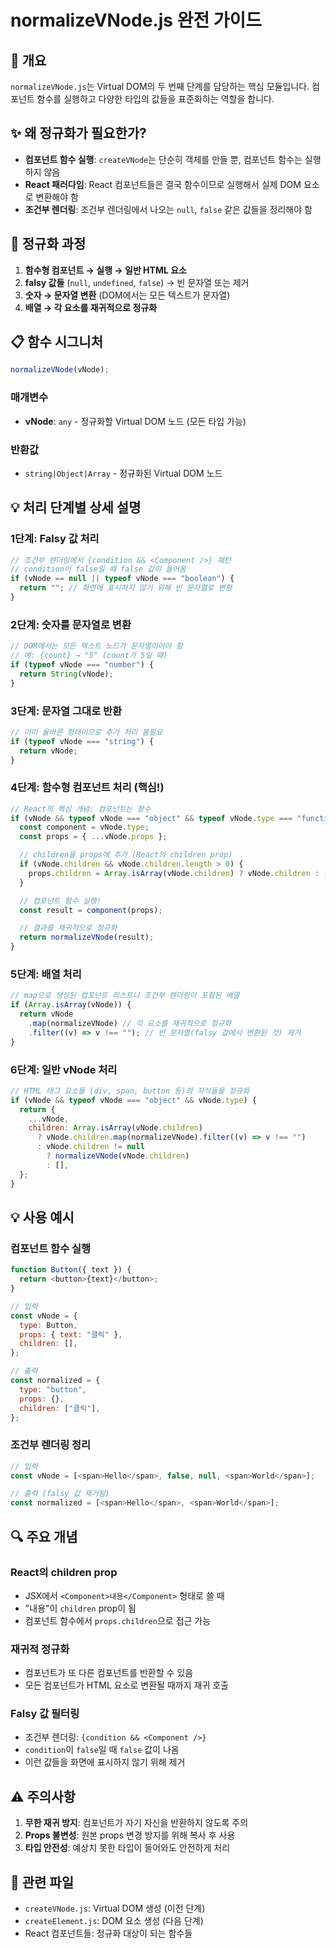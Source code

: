 # normalizeVNode.js 완전 가이드

## 🌟 개요

`normalizeVNode.js`는 Virtual DOM의 두 번째 단계를 담당하는 핵심 모듈입니다. 컴포넌트 함수를 실행하고 다양한 타입의 값들을 표준화하는 역할을 합니다.

## ✨ 왜 정규화가 필요한가?

- **컴포넌트 함수 실행**: `createVNode`는 단순히 객체를 만들 뿐, 컴포넌트 함수는 실행하지 않음
- **React 패러다임**: React 컴포넌트들은 결국 함수이므로 실행해서 실제 DOM 요소로 변환해야 함
- **조건부 렌더링**: 조건부 렌더링에서 나오는 `null`, `false` 같은 값들을 정리해야 함

## 🔄 정규화 과정

1. **함수형 컴포넌트 → 실행 → 일반 HTML 요소**
2. **falsy 값들** (`null`, `undefined`, `false`) → 빈 문자열 또는 제거
3. **숫자 → 문자열 변환** (DOM에서는 모든 텍스트가 문자열)
4. **배열 → 각 요소를 재귀적으로 정규화**

## 📋 함수 시그니처

```javascript
normalizeVNode(vNode);
```

### 매개변수

- **vNode**: `any` - 정규화할 Virtual DOM 노드 (모든 타입 가능)

### 반환값

- `string|Object|Array` - 정규화된 Virtual DOM 노드

## 💡 처리 단계별 상세 설명

### 1단계: Falsy 값 처리

```javascript
// 조건부 렌더링에서 {condition && <Component />} 패턴
// condition이 false일 때 false 값이 들어옴
if (vNode == null || typeof vNode === "boolean") {
  return ""; // 화면에 표시하지 않기 위해 빈 문자열로 변환
}
```

### 2단계: 숫자를 문자열로 변환

```javascript
// DOM에서는 모든 텍스트 노드가 문자열이어야 함
// 예: {count} → "5" (count가 5일 때)
if (typeof vNode === "number") {
  return String(vNode);
}
```

### 3단계: 문자열 그대로 반환

```javascript
// 이미 올바른 형태이므로 추가 처리 불필요
if (typeof vNode === "string") {
  return vNode;
}
```

### 4단계: 함수형 컴포넌트 처리 (핵심!)

```javascript
// React의 핵심 개념: 컴포넌트는 함수
if (vNode && typeof vNode === "object" && typeof vNode.type === "function") {
  const component = vNode.type;
  const props = { ...vNode.props };

  // children을 props에 추가 (React의 children prop)
  if (vNode.children && vNode.children.length > 0) {
    props.children = Array.isArray(vNode.children) ? vNode.children : [vNode.children];
  }

  // 컴포넌트 함수 실행!
  const result = component(props);

  // 결과를 재귀적으로 정규화
  return normalizeVNode(result);
}
```

### 5단계: 배열 처리

```javascript
// map으로 생성된 컴포넌트 리스트나 조건부 렌더링이 포함된 배열
if (Array.isArray(vNode)) {
  return vNode
    .map(normalizeVNode) // 각 요소를 재귀적으로 정규화
    .filter((v) => v !== ""); // 빈 문자열(falsy 값에서 변환된 것) 제거
}
```

### 6단계: 일반 vNode 처리

```javascript
// HTML 태그 요소들 (div, span, button 등)의 자식들을 정규화
if (vNode && typeof vNode === "object" && vNode.type) {
  return {
    ...vNode,
    children: Array.isArray(vNode.children)
      ? vNode.children.map(normalizeVNode).filter((v) => v !== "")
      : vNode.children != null
        ? normalizeVNode(vNode.children)
        : [],
  };
}
```

## 💡 사용 예시

### 컴포넌트 함수 실행

```javascript
function Button({ text }) {
  return <button>{text}</button>;
}

// 입력
const vNode = {
  type: Button,
  props: { text: "클릭" },
  children: [],
};

// 출력
const normalized = {
  type: "button",
  props: {},
  children: ["클릭"],
};
```

### 조건부 렌더링 정리

```javascript
// 입력
const vNode = [<span>Hello</span>, false, null, <span>World</span>];

// 출력 (falsy 값 제거됨)
const normalized = [<span>Hello</span>, <span>World</span>];
```

## 🔍 주요 개념

### React의 children prop

- JSX에서 `<Component>내용</Component>` 형태로 쓸 때
- "내용"이 `children` prop이 됨
- 컴포넌트 함수에서 `props.children`으로 접근 가능

### 재귀적 정규화

- 컴포넌트가 또 다른 컴포넌트를 반환할 수 있음
- 모든 컴포넌트가 HTML 요소로 변환될 때까지 재귀 호출

### Falsy 값 필터링

- 조건부 렌더링: `{condition && <Component />}`
- `condition`이 `false`일 때 `false` 값이 나옴
- 이런 값들을 화면에 표시하지 않기 위해 제거

## ⚠️ 주의사항

1. **무한 재귀 방지**: 컴포넌트가 자기 자신을 반환하지 않도록 주의
2. **Props 불변성**: 원본 props 변경 방지를 위해 복사 후 사용
3. **타입 안전성**: 예상치 못한 타입이 들어와도 안전하게 처리

## 🔗 관련 파일

- `createVNode.js`: Virtual DOM 생성 (이전 단계)
- `createElement.js`: DOM 요소 생성 (다음 단계)
- React 컴포넌트들: 정규화 대상이 되는 함수들

